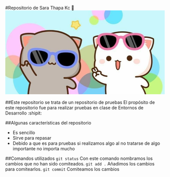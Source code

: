 #Repositorio de Sara Thapa Kc :revolving_hearts:
![Gatos](mochicats.jpg)

##Este repositorio se trata de un repositorio de pruebas
El propósito de este repositorio fue para realizar pruebas en clase de Entornos de Desarrollo :shipit:	

##Algunas características del repositorio
+ Es sencillo
+ Sirve para repasar
+ Debido a que es para pruebas si realizamos algo al no tratarse de algo importante no importa mucho

##Comandos utilizados
`git status` Con este comando nombramos los cambios que no han sido comiteados.
`git add .` Añadimos los cambios para comitearlos.
`git commit` Comiteamos los cambios
